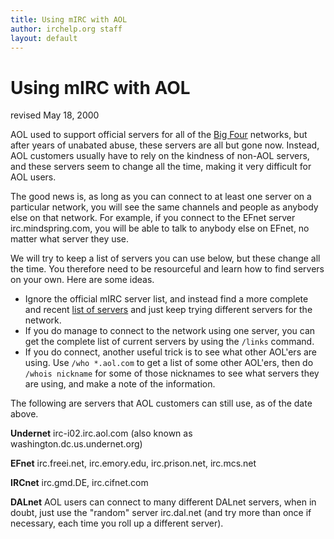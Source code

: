 ```yaml
---
title: Using mIRC with AOL
author: irchelp.org staff
layout: default
---
```


# Using mIRC with AOL

revised May 18, 2000

AOL used to support official servers for all of the [Big
Four](/networks/nets/big4.html) networks, but after years of unabated
abuse, these servers are all but gone now. Instead, AOL customers usually have
to rely on the kindness of non-AOL servers, and these servers seem to change
all the time, making it very difficult for AOL users.

The good news is, as long as you can connect to at least one server on a
particular network, you will see the same channels and people as anybody else
on that network. For example, if you connect to the EFnet server
irc.mindspring.com, you will be able to talk to anybody else on EFnet, no
matter what server they use.

We will try to keep a list of servers you can use below, but these change all
the time. You therefore need to be resourceful and learn how to find servers
on your own. Here are some ideas.

  * Ignore the official mIRC server list, and instead find a more complete and recent [list of servers](/networks/servers/) and just keep trying different servers for the network.
  * If you do manage to connect to the network using one server, you can get the complete list of current servers by using the `/links` command.
  * If you do connect, another useful trick is to see what other AOL'ers are using. Use `/who *.aol.com` to get a list of some other AOL'ers, then do `/whois nickname` for some of those nicknames to see what servers they are using, and make a note of the information.

The following are servers that AOL customers can still use, as of the date
above.

**Undernet**     irc-i02.irc.aol.com (also known as washington.dc.us.undernet.org)

**EFnet**     irc.freei.net, irc.emory.edu, irc.prison.net, irc.mcs.net

**IRCnet**     irc.gmd.DE, irc.cifnet.com

**DALnet**     AOL users can connect to many different DALnet servers, when in doubt, just use the "random" server irc.dal.net (and try more than once if necessary, each time you roll up a different server).
